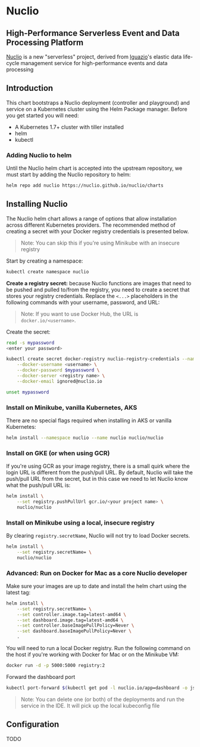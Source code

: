 # Nuclio

##  High-Performance Serverless Event and Data Processing Platform

[Nuclio](https://nuclio.io) is a new "serverless" project, derived from [Iguazio](https://iguazio.com)'s elastic data life-cycle management service for high-performance events and data processing

## Introduction

This chart bootstraps a Nuclio deployment (controller and playground) and service on a Kubernetes cluster using the Helm Package manager. Before you get started you will need:

- A Kubernetes 1.7+ cluster with tiller installed
- helm 
- kubectl

### Adding Nuclio to helm
Until the Nuclio helm chart is accepted into the upstream repository, we must start by adding the Nuclio repository to helm:

```sh
helm repo add nuclio https://nuclio.github.io/nuclio/charts
```

## Installing Nuclio
The Nuclio helm chart allows a range of options that allow installation across different Kubernetes providers. The recommended method of creating a secret with your Docker registry credentials is presented below.

> Note: You can skip this if you're using Minikube with an insecure registry

Start by creating a namespace:
``` sh
kubectl create namespace nuclio
```

**Create a registry secret:** because Nuclio functions are images that need to be pushed and pulled to/from the registry, you need to create a secret that stores your registry credentials. Replace the `<...>` placeholders in the following commands with your username, password, and URL:
> Note: If you want to use Docker Hub, the URL is `docker.io/<username>`.

Create the secret:
``` sh
read -s mypassword
<enter your password>

kubectl create secret docker-registry nuclio-registry-credentials --namespace nuclio \
    --docker-username <username> \
    --docker-password $mypassword \
    --docker-server <registry name> \
    --docker-email ignored@nuclio.io

unset mypassword
```

### Install on Minikube, vanilla Kubernetes, AKS
There are no special flags required when installing in AKS or vanilla Kubernetes:

``` sh
helm install --namespace nuclio --name nuclio nuclio/nuclio
```

### Install on GKE (or when using GCR)
If you're using GCR as your image registry, there is a small quirk where the login URL is different from the push/pull URL. By default, Nuclio will take the push/pull URL from the secret, but in this case we need to let Nuclio know what the push/pull URL is:

``` sh
helm install \
	--set registry.pushPullUrl gcr.io/<your project name> \
	nuclio/nuclio
```

### Install on Minikube using a local, insecure registry
By clearing `registry.secretName`, Nuclio will not try to load Docker secrets.

``` sh
helm install \
	--set registry.secretName= \
	nuclio/nuclio
```

### Advanced: Run on Docker for Mac as a core Nuclio developer
Make sure your images are up to date and install the helm chart using the latest tag:
```sh
helm install \
	--set registry.secretName= \
	--set controller.image.tag=latest-amd64 \
	--set dashboard.image.tag=latest-amd64 \
	--set controller.baseImagePullPolicy=Never \
	--set dashboard.baseImagePullPolicy=Never \
	.
```

You will need to run a local Docker registry. Run the following command on the host if you're working with Docker for Mac or on the Minikube VM:
```sh
docker run -d -p 5000:5000 registry:2
```

Forward the dashboard port
```sh
kubectl port-forward $(kubectl get pod -l nuclio.io/app=dashboard -o jsonpath='{.items[0].metadata.name}') 8070:8070
```

> Note: You can delete one (or both) of the deployments and run the service in the IDE. It will pick up the local kubeconfig file

## Configuration
TODO
